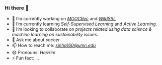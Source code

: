 ### Hi there 👋


- 🔭 I’m currently working on *[MOOCRec](https://github.com/abinashsinha330/MOOCRec)* and *[WildSSL](https://github.com/abinashsinha330/WildSSL)*
- 🌱 I’m currently learning *Self-Supervised Learning* and *Active Learning*.
- 👯 I’m looking to collaborate on *projects related using data science & machine learning on sustainability issues*.<!-- - 🤔 I’m looking for help with *job opportunities as ML Engineer/D*. -->
- 💬 Ask me about *soccer*
- 📫 How to reach me: *sinha160@umn.edu*
- 😄 Pronouns: *He/Him*
- ⚡ Fun fact: ...
